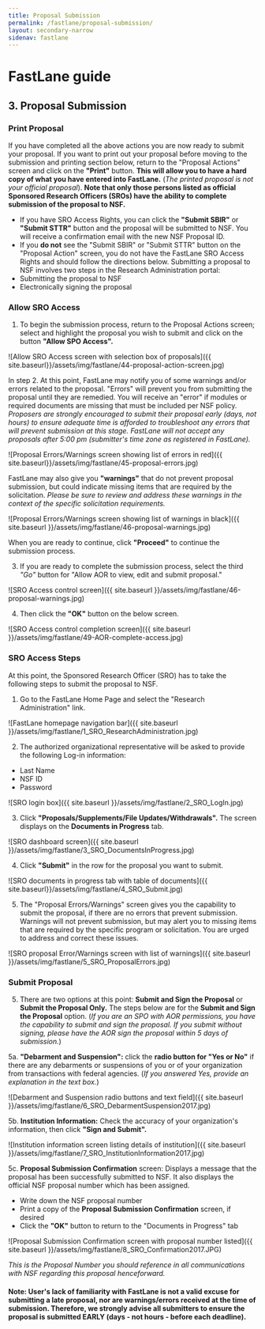 ```yaml
---
title: Proposal Submission
permalink: /fastlane/proposal-submission/
layout: secondary-narrow
sidenav: fastlane
---
```

# FastLane guide

## 3. Proposal Submission

### Print Proposal

If you have completed all the above actions you are now ready to submit your proposal. If you want to print out your proposal before moving to the submission and printing section below, return to the "Proposal Actions" screen and click on the **"Print"** button. **This will allow you to have a hard copy of what you have entered into FastLane.** (_The printed proposal is not your official proposal_). **Note that only those persons listed as official Sponsored Research Officers (SROs) have the ability to complete submission of the proposal to NSF.**

- If you have SRO Access Rights, you can click the **"Submit SBIR"** or **"Submit STTR"** button and the proposal will be submitted to NSF. You will receive a confirmation email with the new NSF Proposal ID.
- If you **do not** see the "Submit SBIR" or "Submit STTR" button on the "Proposal Action" screen, you do not have the FastLane SRO Access Rights and should follow the directions below.
Submitting a proposal to NSF involves two steps in the Research Administration portal:
- Submitting the proposal to NSF
- Electronically signing the proposal

### Allow SRO Access

1. To begin the submission process, return to the Proposal Actions screen; select and highlight the proposal you wish to submit and click on the button **"Allow SPO Access".**

![Allow SRO Access screen with selection box of proposals]({{ site.baseurl}}/assets/img/fastlane/44-proposal-action-screen.jpg)

In step 2. At this point, FastLane may notify you of some warnings and/or errors related to the proposal. "Errors" will prevent you from submitting the proposal until they are remedied. You will receive an "error" if modules or required documents are missing that must be included per NSF policy. _Proposers are strongly encouraged to submit their proposal early (days, not hours) to ensure adequate time is afforded to troubleshoot any errors that will prevent submission at this stage. FastLane will not accept any proposals after 5:00 pm (submitter's time zone as registered in FastLane)._

![Proposal Errors/Warnings screen showing list of errors in red]({{ site.baseurl}}/assets/img/fastlane/45-proposal-errors.jpg)

FastLane may also give you **"warnings"** that do not prevent proposal submission, but could indicate missing items that are required by the solicitation. _Please be sure to review and address these warnings in the context of the specific solicitation requirements._

![Proposal Errors/Warnings screen showing list of warnings in black]({{ site.baseurl }}/assets/img/fastlane/46-proposal-warnings.jpg)

When you are ready to continue, click **"Proceed"** to continue the submission process.

3. If you are ready to complete the submission process, select the third *"Go"* button for "Allow AOR to view, edit and submit proposal."

![SRO Access control screen]({{ site.baseurl }}/assets/img/fastlane/46-proposal-warnings.jpg)

4. Then click the **"OK"** button on the below screen.

![SRO Access control completion screen]({{ site.baseurl }}/assets/img/fastlane/49-AOR-complete-access.jpg)

### SRO Access Steps

At this point, the Sponsored Research Officer (SRO) has to take the following steps to submit the proposal to NSF.

1. Go to the FastLane Home Page and select the "Research Administration" link.

![FastLane homepage navigation bar]({{ site.baseurl }}/assets/img/fastlane/1_SRO_ResearchAdministration.jpg)

2. The authorized organizational representative will be asked to provide the following Log-in information:
- Last Name
- NSF ID
- Password

![SRO login box]({{ site.baseurl }}/assets/img/fastlane/2_SRO_LogIn.jpg)

3. Click **"Proposals/Supplements/File Updates/Withdrawals".** The screen displays on the **Documents in Progress** tab.

![SRO dashboard screen]({{ site.baseurl }}/assets/img/fastlane/3_SRO_DocumentsInProgress.jpg)

4. Click **"Submit"** in the row for the proposal you want to submit.

![SRO documents in progress tab with table of documents]({{ site.baseurl}}/assets/img/fastlane/4_SRO_Submit.jpg)

5. The "Proposal Errors/Warnings" screen gives you the capability to submit the proposal, if there are no errors that prevent submission. Warnings will not prevent submission, but may alert you to missing items that are required by the specific program or solicitation. You are urged to address and correct these issues.

![SRO proposal Error/Warnings screen with list of warnings]({{ site.baseurl }}/assets/img/fastlane/5_SRO_ProposalErrors.jpg)

### Submit Proposal

5. There are two options at this point: **Submit and Sign the Proposal** or **Submit the Proposal Only.** The steps below are for the **Submit and Sign the Proposal** option. (_If you are an SPO with AOR permissions, you have the capability to submit and sign the proposal. If you submit without signing, please have the AOR sign the proposal within 5 days of submission._)

5a. **"Debarment and Suspension":** click the **radio button for "Yes or No"** if there are any debarments or suspensions of you or of your organization from transactions with federal agencies. (_If you answered Yes, provide an explanation in the text box._)

![Debarment and Suspension radio buttons and text field]({{ site.baseurl }}/assets/img/fastlane/6_SRO_DebarmentSuspension2017.jpg)

5b. **Institution Information:** Check the accuracy of your organization's information, then click **"Sign and Submit".**

![Institution information screen listing details of institution]({{ site.baseurl }}/assets/img/fastlane/7_SRO_InstitutionInformation2017.jpg)

5c. **Proposal Submission Confirmation** screen: Displays a message that the proposal has been successfully submitted to NSF. It also displays the official NSF proposal number which has been assigned.

- Write down the NSF proposal number
- Print a copy of the **Proposal Submission Confirmation** screen, if desired
- Click the **"OK"** button to return to the "Documents in Progress" tab

![Proposal Submission Confirmation screen with proposal number listed]({{ site.baseurl }}/assets/img/fastlane/8_SRO_Confirmation2017.JPG)

_This is the Proposal Number you should reference in all communications with NSF regarding this proposal henceforward._

#### Note: User's lack of familiarity with FastLane is not a valid excuse for submitting a late proposal, nor are warnings/errors received at the time of submission. Therefore, we strongly advise all submitters to ensure the proposal is submitted EARLY (days - not hours - before each deadline).


